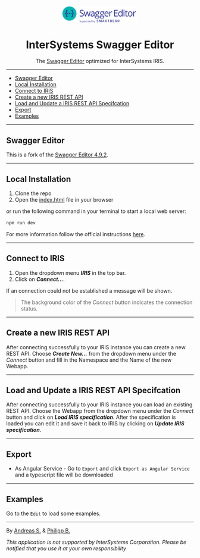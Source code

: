 <div align="center">
  <br />
  <img src="src/standalone/topbar/assets/logo_small.svg" alt="InterSystemsSwaggerEditor"
  width="40%"
  />
  <h1>InterSystems Swagger Editor</h1>
  <p>
     The <a href = "https://github.com/swagger-api/swagger-editor">Swagger Editor</a> optimized for InterSystems IRIS.
  </p>
</div>

---

* [Swagger Editor](#swagger-editor)
* [Local Installation ](#local-installation-)
* [Connect to IRIS](#connect-to-iris)
* [Create a new IRIS REST API](#create-a-new-iris-rest-api)
* [Load and Update a IRIS REST API Specifcation](#load-and-update-a-iris-rest-api-specifcation)
* [Export](#export)
* [Examples](#examples)

---

## Swagger Editor

This is a fork of the [Swagger Editor 4.9.2](https://github.com/swagger-api/swagger-editor/tree/v4.9.2).

---

## Local Installation 

1. Clone the repo
2. Open the [index.html](./index.html) file in your browser

or run the following command in your terminal to start a local web server:

```bash
npm run dev
```

For more information follow the official instructions [here](https://github.com/swagger-api/swagger-editor/tree/v4.9.2#running-locally).

---

## Connect to IRIS

1. Open the dropdown menu _**IRIS**_ in the top bar.
2. Click on _**Connect...**_.

If an connection could not be established a message will be shown.

> The background color of the _Connect_ button indicates the connection status.

---

## Create a new IRIS REST API

After connecting successfully to your IRIS instance you can create a new REST API. Choose _**Create New...**_ from the dropdown menu under the _Connect_ button and fill in the Namespace and the Name of the new Webapp.

---

## Load and Update a IRIS REST API Specifcation

After connecting successfully to your IRIS instance you can load an existing REST API. Choose the Webapp from the dropdown menu under the _Connect_ button and click on _**Load IRIS specification**_. After the specification is loaded you can edit it and save it back to IRIS by clicking on _**Update IRIS specification**_.

---

## Export

- As Angular Service - Go to `Export` and click `Export as Angular Service` and a typescript file will be downloaded

---

## Examples

Go to the `Edit` to load some examples.

---

By [Andreas S.](https://github.com/a-schuetz) & [Philipp B.](https://github.com/phil1436)

_This application is not supported by InterSystems Corporation. Please be notified that you use it at your own responsibility_
